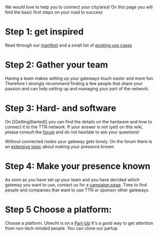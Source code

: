 We would love to help you to connect your city/area! On this page you will find the basic first steps on your road to success

# Step 1: get inspired
Read through our [manifest](https://github.com/TheThingsNetwork/Manifest) and a small list of [existing use cases](Use-cases)

# Step 2: Gather your team
Having a team makes setting up your gateways much easier and more fun. Therefore I strongly recommend finding a few people that share your passion and can help setting up and managing your part of the network. 

# Step 3: Hard- and software
On [[GettingStarted]] you can find the details on the hardware and how to connect it to the TTN network. 
If your answer is not (yet) on this wiki, please consult the [forum](http://forum.thethingsnetwork.org) and do not hesitate to ask your questions!

Without connected nodes your gateway gets lonely. On the forum there is an [extensive topic](http://forum.thethingsnetwork.org/t/integrated-communications-for-teams-to-advertise-their-local-presence-best-practices-and-suggested-framework/247) about making your presence known

# Step 4: Make your presence known
As soon as you have set up your team and you have decided which gateway you want to use, contact us for a [campaign page](Campaign-page). Time to find people and companies that want to use TTN or sponsor other gateways.

# Step 5 Choose a platform:
Choose a platform. Utrecht is on a [Part-Up](https://part-up.com/partups/the-things-network-utrecht-BbN8MTzD2m64MahrS)
It's a good way to get attention from non-tech minded people. You can clone our partup
